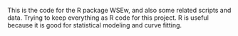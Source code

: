 This is the code for the R package WSEw, and also some related scripts and data. Trying to keep everything as R code for this project. R is useful because it is good for statistical modeling and curve fitting.
